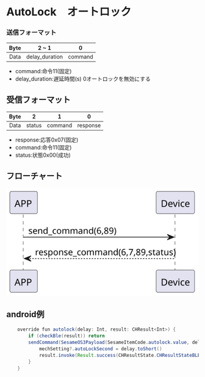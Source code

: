# AutoLock　オートロック

### 送信フォーマット
| Byte | 2 ~ 1 | 0 |
|:----:|:-----:|:------:|
| Data | delay_duration|  command |
- command:命令11(固定)
- delay_duration:遅延時間(s) 0オートロックを無効にする

## 受信フォーマット
| Byte | 2 | 1 | 0 |
|:----:|:----:|:----:|:----:|
| Data | status | command | response  |
- response:応答0x07(固定)
- command:命令11(固定)
- status:状態0x00(成功) 
## フローチャート
![v](autolock.svg)





## android例
``` java
    override fun autolock(delay: Int, result: CHResult<Int>) {
        if (checkBle(result)) return
        sendCommand(SesameOS3Payload(SesameItemCode.autolock.value, delay.toShort().toReverseBytes()), DeviceSegmentType.cipher) { res ->
            mechSetting?.autoLockSecond = delay.toShort()
            result.invoke(Result.success(CHResultState.CHResultStateBLE(delay)))
        }
    }
```
